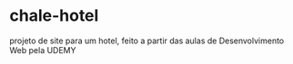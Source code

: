 # chale-hotel
projeto de site para um hotel, feito a partir das aulas de Desenvolvimento Web pela UDEMY
